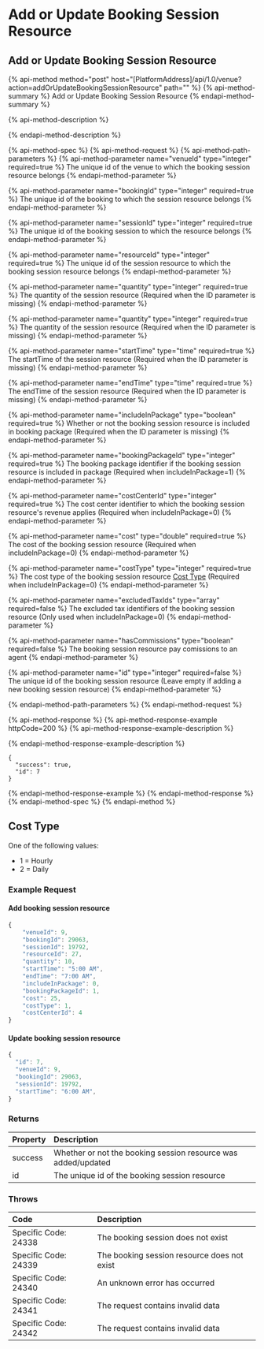 # Add or Update Booking Session Resource

## Add or Update Booking Session Resource

{% api-method method="post" host="\[PlatformAddress\]/api/1.0/venue?action=addOrUpdateBookingSessionResource" path="" %}
{% api-method-summary %}
Add or Update Booking Session Resource
{% endapi-method-summary %}

{% api-method-description %}

{% endapi-method-description %}

{% api-method-spec %}
{% api-method-request %}
{% api-method-path-parameters %}
{% api-method-parameter name="venueId" type="integer" required=true %}
The unique id of the venue to which the booking session resource belongs
{% endapi-method-parameter %}

{% api-method-parameter name="bookingId" type="integer" required=true %}
The unique id of the booking to which the session resource belongs
{% endapi-method-parameter %}

{% api-method-parameter name="sessionId" type="integer" required=true %}
The unique id of the booking session to which the resource belongs
{% endapi-method-parameter %}

{% api-method-parameter name="resourceId" type="integer" required=true %}
The unique id of the session resource to which the booking session resource belongs
{% endapi-method-parameter %}

{% api-method-parameter name="quantity" type="integer" required=true %}
The quantity of the session resource \(Required when the ID parameter is missing\)
{% endapi-method-parameter %}

{% api-method-parameter name="quantity" type="integer" required=true %}
The quantity of the session resource \(Required when the ID parameter is missing\)
{% endapi-method-parameter %}

{% api-method-parameter name="startTime" type="time" required=true %}
The startTime of the session resource \(Required when the ID parameter is missing\)
{% endapi-method-parameter %}

{% api-method-parameter name="endTime" type="time" required=true %}
The endTime of the session resource \(Required when the ID parameter is missing\)
{% endapi-method-parameter %}

{% api-method-parameter name="includeInPackage" type="boolean" required=true %}
Whether or not the booking session resource is included in booking package \(Required when the ID parameter is missing\)
{% endapi-method-parameter %}

{% api-method-parameter name="bookingPackageId" type="integer" required=true %}
The booking package identifier if the booking session resource is included in package \(Required when includeInPackage=1\)
{% endapi-method-parameter %}

{% api-method-parameter name="costCenterId" type="integer" required=true %}
The cost center identifier to which the booking session resource's revenue applies \(Required when includeInPackage=0\)
{% endapi-method-parameter %}

{% api-method-parameter name="cost" type="double" required=true %}
The cost of the booking session resource \(Required when includeInPackage=0\)
{% endapi-method-parameter %}

{% api-method-parameter name="costType" type="integer" required=true %}
The cost type of the booking session resource [Cost Type](add-or-update-booking-session-resource.md#cost-type) \(Required when includeInPackage=0\)
{% endapi-method-parameter %}

{% api-method-parameter name="excludedTaxIds" type="array" required=false %}
The excluded tax identifiers of the booking session resource \(Only used when includeInPackage=0\)
{% endapi-method-parameter %}

{% api-method-parameter name="hasCommissions" type="boolean" required=false %}
The booking session resource pay comissions to an agent
{% endapi-method-parameter %}

{% api-method-parameter name="id" type="integer" required=false %}
The unique id of the booking session resource \(Leave empty if adding a new booking session resource\)
{% endapi-method-parameter %}

{% endapi-method-path-parameters %}
{% endapi-method-request %}

{% api-method-response %}
{% api-method-response-example httpCode=200 %}
{% api-method-response-example-description %}

{% endapi-method-response-example-description %}

```text
{
  "success": true,
  "id": 7
}
```

{% endapi-method-response-example %}
{% endapi-method-response %}
{% endapi-method-spec %}
{% endapi-method %}

## Cost Type

One of the following values:

- 1 = Hourly
- 2 = Daily

### Example Request

#### Add booking session resource

```javascript
{
    "venueId": 9,
    "bookingId": 29063,
    "sessionId": 19792,
    "resourceId": 27,
    "quantity": 10,
    "startTime": "5:00 AM",
    "endTime": "7:00 AM",
    "includeInPackage": 0,
    "bookingPackageId": 1,
    "cost": 25,
    "costType": 1,
    "costCenterId": 4
}
```

#### Update booking session resource

```javascript
{
  "id": 7,
  "venueId": 9,
  "bookingId": 29063,
  "sessionId": 19792,
  "startTime": "6:00 AM",
}
```

### Returns

| Property | Description                                                   |
| :------- | :------------------------------------------------------------ |
| success  | Whether or not the booking session resource was added/updated |
| id       | The unique id of the booking session resource                 |

### Throws

| Code                 | Description                                 |
| :------------------- | :------------------------------------------ |
| Specific Code: 24338 | The booking session does not exist          |
| Specific Code: 24339 | The booking session resource does not exist |
| Specific Code: 24340 | An unknown error has occurred               |
| Specific Code: 24341 | The request contains invalid data           |
| Specific Code: 24342 | The request contains invalid data           |
